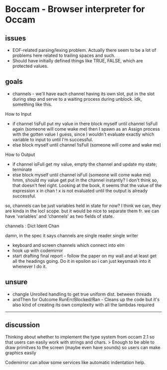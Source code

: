 # Boccam - Browser interpreter for Occam 

## issues

- EOF-related parsing/lexing problem. Actually there seem to be a lot of problems here related to trailing spaces and such.
- Should have initially defined things like TRUE, FALSE, which are protected values.

## goals

- channels - we'll have each channel having its own slot, put in the slot during step and serve to a waiting process during unblock. idk, something like this.

How to Input 
- if channel !isFull
    put my value in there
    block myself until channel !isFull again (someone will come wake me) then I spawn as an Assign process with the gotten value I guess, since I wouldn't evaluate exactly which variable to input to until I'm successful.
- else 
    block myself until channel !isFull (someone will come and wake me)

How to Output
- if channel isFull
    get my value, empty the channel and update my state; terminate
- else 
    block myself until channel isFull (someone will come wake me) hmm, should my value get put in the channel instantly? I don't think so, that doesn't feel right. Looking at the book, it seems that the value of the expression x in chan ! x is not evaluated until the output is already successful.

so, channels can be just variables held in state for now? I think we can, they are kinda in the locl scope. but it would be nice to separate them fr. we can have 'variables' and 'channels' as two fields of state.

channels : Dict Ident Chan

damn, in the spec it says channels are single reader single writer

- keyboard and screen channels which connect into elm
- hook up with codemirror
- start drafting final report - follow the paper on my wall and at least get all the headings going. Do it in epsilon so i can just keysmash into it whenever I do it.

## unsure

- changle Unrolled handling to get true uniform dist. between threads
- andThen for Outcome RunErr/Blocked/Ran - Cleans up the code but it's also kind of creating its own complexity with all the lambdas required

---

## discussion

Thinking about whether to implement the type system from occam 2.1 so that users can easily work with strings and chars. > Enough to be able to draw primitves to the screen (maybe even have sounds) so users can make graphics easily 

Codemirror can allow some services like automatic indentation help.